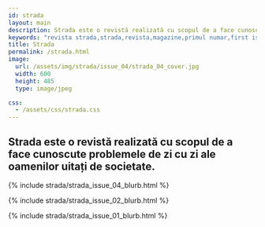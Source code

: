 ```yaml
---
id: strada
layout: main
description: Strada este o revistă realizată cu scopul de a face cunoscute problemele de zi cu zi ale oamenilor uitați de societate.
keywords: "revista strada,strada,revista,magazine,primul numar,first issue,homelessness,poverty,saracia"
title: Strada
permalink: /strada.html
image:
  url: /assets/img/strada/issue_04/strada_04_cover.jpg
  width: 600
  height: 485
  type: image/jpeg

css:
  - /assets/css/strada.css
---
```


<div class="strada-title-wrap">
    <h2>
       Strada este o revistă realizată cu scopul de a face cunoscute problemele de zi cu zi ale oamenilor uitați de societate.
    </h2>
</div>
{% include strada/strada_issue_04_blurb.html %}

{% include strada/strada_issue_02_blurb.html %}

{% include strada/strada_issue_01_blurb.html %}